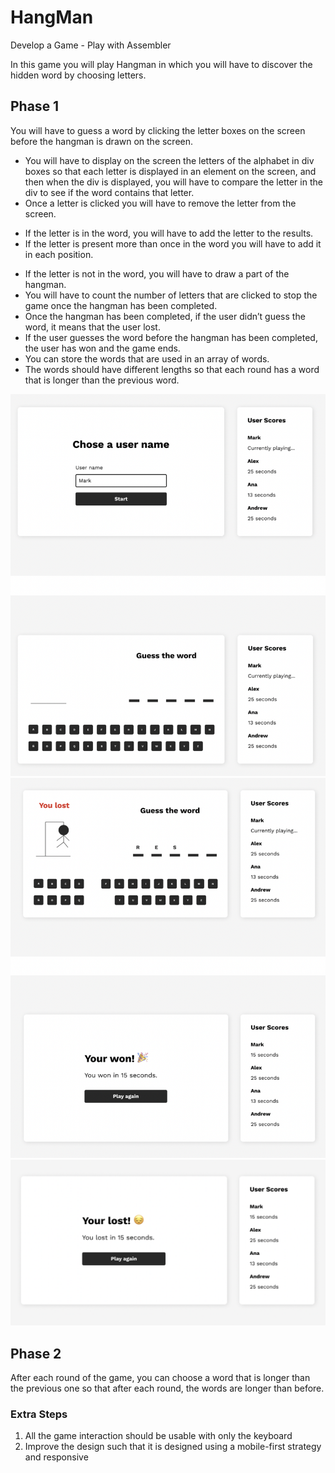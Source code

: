 # HangMan

Develop a Game - Play with Assembler

In this game you will play Hangman in which you will have to discover the hidden word by choosing letters.

## Phase 1

You will have to guess a word by clicking the letter boxes on the screen before the hangman is drawn on the screen.

- You will have to display on the screen the letters of the alphabet in div boxes so that each letter is displayed in an element on the screen, and then when the div is displayed, you will have to compare the letter in the div to see if the word contains that letter.
- Once a letter is clicked you will have to remove the letter from the screen.

* If the letter is in the word, you will have to add the letter to the results.
* If the letter is present more than once in the word you will have to add it in each position.

- If the letter is not in the word, you will have to draw a part of the hangman.
- You will have to count the number of letters that are clicked to stop the game once the hangman has been completed.
- Once the hangman has been completed, if the user didn’t guess the word, it means that the user lost.
- If the user guesses the word before the hangman has been completed, the user has won and the game ends.
- You can store the words that are used in an array of words.
- The words should have different lengths so that each round has a word that is longer than the previous word.

![First Image](/img/Phase1.png)
![Second Image](/img/Phase1b.png)
![Third Image](/img/Phase1c.png)

## Phase 2

After each round of the game, you can choose a word that is longer than the previous one so that after each round, the words are longer than before.

### Extra Steps

1. All the game interaction should be usable with only the keyboard
2. Improve the design such that it is designed using a mobile-first strategy and responsive
